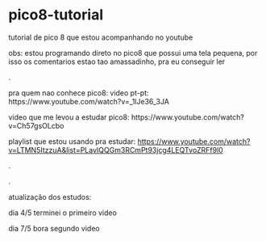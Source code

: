 # pico8-tutorial
tutorial de pico 8 que estou acompanhando no youtube

obs: estou programando direto no pico8 que possui uma tela pequena, por isso os comentarios estao tao amassadinho, pra eu conseguir ler

.

<p>pra quem nao conhece pico8:
  video pt-pt: https://www.youtube.com/watch?v=_1lJe36_3JA</p>
<p>video que me levou a estudar pico8:
  https://www.youtube.com/watch?v=Ch57gsOLcbo</p>
	
playlist que estou usando pra estudar:
  https://www.youtube.com/watch?v=LTMN5ItzzuA&list=PLavIQQGm3RCmPt93jcg4LEQTvoZRFf9l0

<p>.</p>
<p>.</p>
<p>atualização dos estudos:</p>
<p>dia 4/5 terminei o primeiro video</p>
<p>dia 7/5 bora segundo video</p>
